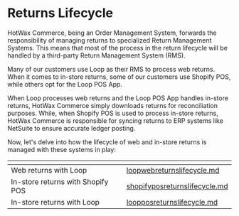 # Returns Lifecycle

HotWax Commerce, being an Order Management System, forwards the responsibility of managing returns to specialized Return Management Systems. This means that most of the process in the return lifecycle will be handled by a third-party Return Management System (RMS).

Many of our customers use Loop as their RMS to process web returns. When it comes to in-store returns, some of our customers use Shopify POS, while others opt for the Loop POS App.

When Loop processes web returns and the Loop POS App handles in-store returns, HotWax Commerce simply downloads returns for reconciliation purposes. While, when Shopify POS is used to process in-store returns, HotWax Commerce is responsible for syncing returns to ERP systems like NetSuite to ensure accurate ledger posting.

Now, let's delve into how the lifecycle of web and in-store returns is managed with these systems in play:

<table data-view="cards"><thead><tr><th></th><th data-hidden data-card-target data-type="content-ref"></th></tr></thead><tbody><tr><td>Web returns with Loop</td><td><a href="loopwebreturnslifecycle.md">loopwebreturnslifecycle.md</a></td></tr><tr><td>In-store returns with Shopify POS</td><td><a href="shopifyposreturnslifecycle.md">shopifyposreturnslifecycle.md</a></td></tr><tr><td>In-store returns with Loop</td><td><a href="loopposreturnslifecycle.md">loopposreturnslifecycle.md</a></td></tr></tbody></table>
